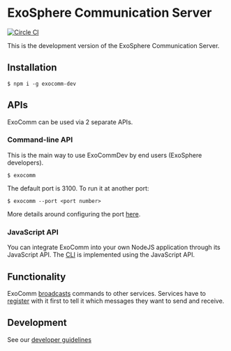 # ExoSphere Communication Server

[![Circle CI](https://circleci.com/gh/Originate/exocomm-dev.svg?style=shield&circle-token=0f68f90da677a3c5bffc88d9d41910c00f10b81e)](https://circleci.com/gh/Originate/exocomm-dev)

This is the development version of the ExoSphere Communication Server.


## Installation

```
$ npm i -g exocomm-dev
```

## APIs

ExoComm can be used via 2 separate APIs.


### Command-line API

This is the main way to use ExoCommDev by end users (ExoSphere developers).

```
$ exocomm
```

The default port is 3100. To run it at another port:

```
$ exocomm --port <port number>
```

More details around configuring the port [here](features/configuring-the-port.feature).


### JavaScript API

You can integrate ExoComm into your own NodeJS application through its JavaScript API.
The [CLI](src/cli.ls) is implemented using the JavaScript API.


## Functionality

ExoComm [broadcasts](features/broadcasting-messages.feature) commands to other services.
Services have to [register](features/registering-services.feature) with it first
to tell it which messages they want to send and receive.


## Development

See our [developer guidelines](CONTRIBUTING.md)
